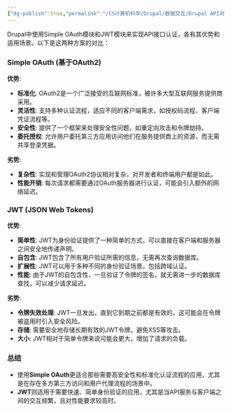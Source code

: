 ```yaml
---
{"dg-publish":true,"permalink":"/CS计算机科学/Drupal/数据交互/Drupal API对接的身份认证/","noteIcon":"","created":"2024-03-18T19:09:42.791+08:00","updated":"2024-04-24T00:02:23.031+08:00"}
---
```



Drupal中使用Simple OAuth模块和JWT模块来实现API接口认证，各有其优势和适用场景。以下是这两种方案的对比：

### Simple OAuth (基于OAuth2)

**优势**:

- **标准化**: OAuth2是一个广泛接受的互联网标准，被许多大型互联网服务提供商采用。
- **灵活性**: 支持多种认证流程，适应不同的客户端需求，如授权码流程、客户端凭证流程等。
- **安全性**: 提供了一个框架来处理安全性问题，如重定向攻击和令牌劫持。
- **委托授权**: 允许用户委托第三方应用访问他们在服务提供商上的资源，而无需共享登录凭据。

**劣势**:

- **复杂性**: 实现和管理OAuth2协议相对复杂，对开发者和终端用户都是如此。
- **性能开销**: 每次请求都需要通过OAuth服务器进行认证，可能会引入额外的网络延迟。

### JWT (JSON Web Tokens)

**优势**:

- **简单性**: JWT为身份验证提供了一种简单的方式，可以直接在客户端和服务器之间安全地传递声明。
- **自包含**: JWT包含了所有用户验证所需的信息，无需再次查询数据库。
- **扩展性**: JWT可以用于多种不同的身份验证场景，包括跨域认证。
- **性能**: 由于JWT的自包含性，一旦验证了令牌的签名，就无需进一步的数据库查找，可以减少请求延迟。

**劣势**:

- **令牌失效处理**: JWT一旦发出，直到它到期之前都是有效的，这可能会在令牌被盗用时引入安全风险。
- **存储**: 需要安全地存储长期有效的JWT令牌，避免XSS等攻击。
- **大小**: JWT相对于简单令牌来说可能会更大，增加了请求的负载。

### 总结

- 使用**Simple OAuth**更适合那些需要高安全性和标准化认证流程的应用，尤其是在存在多方第三方访问和用户代理流程的场景中。
- **JWT**则适用于需要快速、简单身份验证的应用，尤其是当API服务与客户端之间的交互频繁，且对性能要求较高时。

